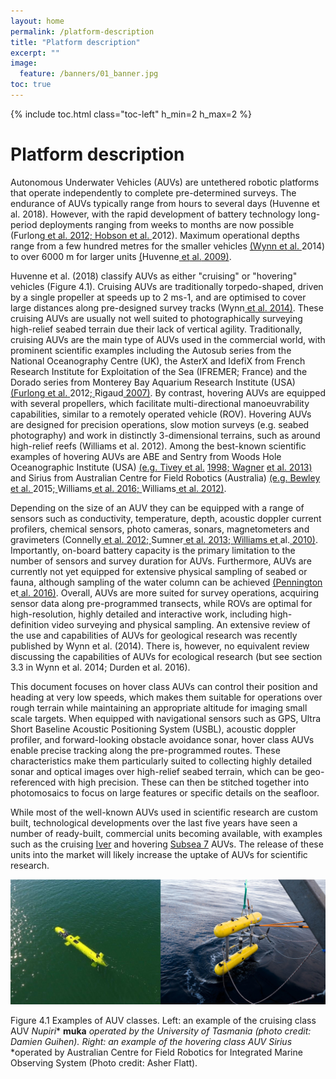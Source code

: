 ```yaml
---
layout: home
permalink: /platform-description
title: "Platform description"
excerpt: ""
image:
  feature: /banners/01_banner.jpg
toc: true
---
```

{% include toc.html class="toc-left" h_min=2 h_max=2 %} 

# Platform description
Autonomous Underwater Vehicles (AUVs) are untethered robotic platforms that operate independently to complete pre-determined surveys. The endurance of AUVs typically range from hours to several days (Huvenne et al. 2018). However, with the rapid development of battery technology long-period deployments ranging from weeks to months are now possible (Furlong[ et](https://paperpile.com/c/ymogqX/44lo+q9Ui)[ al.](https://paperpile.com/c/ymogqX/44lo+q9Ui)[ 2012;](https://paperpile.com/c/ymogqX/44lo+q9Ui)[ Hobson](https://paperpile.com/c/ymogqX/44lo+q9Ui)[ et](https://paperpile.com/c/ymogqX/44lo+q9Ui)[ al.](https://paperpile.com/c/ymogqX/44lo+q9Ui)[ ](https://paperpile.com/c/ymogqX/44lo+q9Ui)2012). Maximum operational depths range from a few hundred metres for the smaller vehicles [(Wynn](https://paperpile.com/c/ymogqX/YvCo)[ et](https://paperpile.com/c/ymogqX/YvCo)[ al.](https://paperpile.com/c/ymogqX/YvCo)[ ](https://paperpile.com/c/ymogqX/YvCo)2014) to over 6000 m for larger units [(](https://paperpile.com/c/ymogqX/I1Vt)Huvenne[ et](https://paperpile.com/c/ymogqX/I1Vt)[ al.](https://paperpile.com/c/ymogqX/I1Vt)[ 2009)](https://paperpile.com/c/ymogqX/I1Vt). 

Huvenne et al. (2018) classify AUVs as either "cruising" or "hovering" vehicles (Figure 4.1). Cruising AUVs are traditionally torpedo-shaped, driven by a single propeller at speeds up to 2 ms-1, and are optimised to cover large distances along pre-designed survey tracks (Wynn[ et](https://paperpile.com/c/ymogqX/YvCo)[ al.](https://paperpile.com/c/ymogqX/YvCo)[ 2014)](https://paperpile.com/c/ymogqX/YvCo). These cruising AUVs are usually not well suited to photographically surveying high-relief seabed terrain due their lack of vertical agility. Traditionally, cruising AUVs are the main type of AUVs used in the commercial world, with prominent scientific examples including the Autosub series from the National Oceanography Centre (UK), the AsterX and IdefiX from French Research Institute for Exploitation of the Sea (IFREMER; France) and the Dorado series from Monterey Bay Aquarium Research Institute (USA) [(Furlong](https://paperpile.com/c/ymogqX/44lo+HUBt)[ et](https://paperpile.com/c/ymogqX/44lo+HUBt)[ al.](https://paperpile.com/c/ymogqX/44lo+HUBt)[ ](https://paperpile.com/c/ymogqX/44lo+HUBt)2012;[ ](https://paperpile.com/c/ymogqX/44lo+HUBt)Rigaud[ 2007)](https://paperpile.com/c/ymogqX/44lo+HUBt). By contrast, hovering AUVs are equipped with several propellers, which facilitate multi-directional manoeuvrability capabilities, similar to a remotely operated vehicle (ROV). Hovering AUVs are designed for precision operations, slow motion surveys (e.g. seabed photography) and work in distinctly 3-dimensional terrains, such as around high-relief reefs (Williams et al. 2012). Among the best-known scientific examples of hovering AUVs are ABE and Sentry from Woods Hole Oceanographic Institute (USA) [(e.g.](https://paperpile.com/c/ymogqX/YoP0+dDHy)[ Tivey](https://paperpile.com/c/ymogqX/YoP0+dDHy)[ et](https://paperpile.com/c/ymogqX/YoP0+dDHy)[ al.](https://paperpile.com/c/ymogqX/YoP0+dDHy) [1998;](https://paperpile.com/c/ymogqX/YoP0+dDHy)[ Wagner](https://paperpile.com/c/ymogqX/YoP0+dDHy) [et](https://paperpile.com/c/ymogqX/YoP0+dDHy)[ al.](https://paperpile.com/c/ymogqX/YoP0+dDHy)[ 2013)](https://paperpile.com/c/ymogqX/YoP0+dDHy) and Sirius from Australian Centre for Field Robotics (Australia) [(e.g.](https://paperpile.com/c/ymogqX/yiB3+gUxy+cwva)[ Bewley](https://paperpile.com/c/ymogqX/yiB3+gUxy+cwva)[ et](https://paperpile.com/c/ymogqX/yiB3+gUxy+cwva)[ al.](https://paperpile.com/c/ymogqX/yiB3+gUxy+cwva)[ ](https://paperpile.com/c/ymogqX/yiB3+gUxy+cwva)2015;[ ](https://paperpile.com/c/ymogqX/yiB3+gUxy+cwva)Williams[ et](https://paperpile.com/c/ymogqX/yiB3+gUxy+cwva)[ al.](https://paperpile.com/c/ymogqX/yiB3+gUxy+cwva)[ 2016;](https://paperpile.com/c/ymogqX/yiB3+gUxy+cwva)[ ](https://paperpile.com/c/ymogqX/yiB3+gUxy+cwva)Williams[ et](https://paperpile.com/c/ymogqX/yiB3+gUxy+cwva)[ al.](https://paperpile.com/c/ymogqX/yiB3+gUxy+cwva)[ 2012)](https://paperpile.com/c/ymogqX/yiB3+gUxy+cwva). 

Depending on the size of an AUV they can be equipped with a range of sensors such as conductivity, temperature, depth, acoustic doppler current profilers, chemical sensors, photo cameras, sonars, magnetometers and gravimeters  (Connelly[ et](https://paperpile.com/c/ymogqX/WfG2+fcv4+VBlb)[ al.](https://paperpile.com/c/ymogqX/WfG2+fcv4+VBlb)[ 2012;](https://paperpile.com/c/ymogqX/WfG2+fcv4+VBlb)[ ](https://paperpile.com/c/ymogqX/WfG2+fcv4+VBlb)Sumner[ et](https://paperpile.com/c/ymogqX/WfG2+fcv4+VBlb)[ al.](https://paperpile.com/c/ymogqX/WfG2+fcv4+VBlb)[ 2013;](https://paperpile.com/c/ymogqX/WfG2+fcv4+VBlb)[ Williams](https://paperpile.com/c/ymogqX/WfG2+fcv4+VBlb)[ et](https://paperpile.com/c/ymogqX/WfG2+fcv4+VBlb)[ ](https://paperpile.com/c/ymogqX/WfG2+fcv4+VBlb)al.[ 2010)](https://paperpile.com/c/ymogqX/WfG2+fcv4+VBlb). Importantly, on-board battery capacity is the primary limitation to the number of sensors and survey duration for AUVs. Furthermore, AUVs are currently not yet equipped for extensive physical sampling of seabed or fauna, although sampling of the water column can be achieved [(Pennington](https://paperpile.com/c/ymogqX/3Emg)[ ](https://paperpile.com/c/ymogqX/3Emg)et[ al.](https://paperpile.com/c/ymogqX/3Emg)[ 2016)](https://paperpile.com/c/ymogqX/3Emg). Overall, AUVs are more suited for survey operations, acquiring sensor data along pre-programmed transects, while ROVs are optimal for high-resolution, highly detailed and interactive work, including high-definition video surveying and physical sampling. An extensive review of the use and capabilities of AUVs for geological research was recently published by Wynn et al. (2014). There is, however, no equivalent review discussing the capabilities of AUVs for ecological research (but see section 3.3 in Wynn et al. 2014; Durden et al. 2016). 

This document focuses on hover class AUVs can control their position and heading at very low speeds, which makes them suitable for operations over rough terrain while maintaining an appropriate altitude for imaging small scale targets. When equipped with navigational sensors such as GPS, Ultra Short Baseline Acoustic Positioning System (USBL), acoustic doppler profiler, and forward-looking obstacle avoidance sonar, hover class AUVs enable precise tracking along the pre-programmed routes. These characteristics make them particularly suited to collecting highly detailed sonar and optical images over high-relief seabed terrain, which can be geo-referenced with high precision. These can then be stitched together into photomosaics to focus on large features or specific details on the seafloor.

While most of the well-known AUVs used in scientific research are custom built, technological developments over the last five years have seen a number of ready-built, commercial units becoming available, with examples such as the cruising [Iver](http://www.iver-auv.com) and hovering [Subsea 7](http://www.subsea7.com/content/dam/subsea7/documents/technologyandassets/LOF_AIV.pdf) AUVs. The release of these units into the market will likely increase the uptake of AUVs for scientific research.

![image alt text](image_0.png)

Figure 4.1 Examples of AUV classes. Left: an example of the cruising class AUV *Nupiri** **muka** *operated by the University of Tasmania (photo credit: Damien Guihen). Right: an example of the hovering class AUV *Sirius** *operated by Australian Centre for Field Robotics for Integrated Marine Observing System (Photo credit: Asher Flatt).
